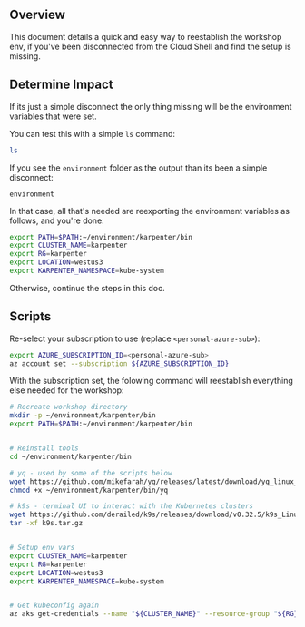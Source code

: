 ## Overview

This document details a quick and easy way to reestablish the workshop env, if you've been disconnected from the Cloud Shell and find the setup is missing.

## Determine Impact

If its just a simple disconnect the only thing missing will be the environment variables that were set.

You can test this with a simple `ls` command:
```bash
ls
```

If you see the `environment` folder as the output than its been a simple disconnect:
```
environment
```

In that case, all that's needed are reexporting the environment variables as follows, and you're done:
```bash
export PATH=$PATH:~/environment/karpenter/bin
export CLUSTER_NAME=karpenter
export RG=karpenter
export LOCATION=westus3
export KARPENTER_NAMESPACE=kube-system
```

Otherwise, continue the steps in this doc.

## Scripts

Re-select your subscription to use (replace `<personal-azure-sub>`):

```bash
export AZURE_SUBSCRIPTION_ID=<personal-azure-sub>
az account set --subscription ${AZURE_SUBSCRIPTION_ID}
```

With the subscription set, the folowing command will reestablish everything else needed for the workshop:

```bash
# Recreate workshop directory
mkdir -p ~/environment/karpenter/bin
export PATH=$PATH:~/environment/karpenter/bin


# Reinstall tools
cd ~/environment/karpenter/bin

# yq - used by some of the scripts below
wget https://github.com/mikefarah/yq/releases/latest/download/yq_linux_amd64 -O ~/environment/karpenter/bin/yq
chmod +x ~/environment/karpenter/bin/yq

# k9s - terminal UI to interact with the Kubernetes clusters
wget https://github.com/derailed/k9s/releases/download/v0.32.5/k9s_Linux_amd64.tar.gz -O ~/environment/karpenter/bin/k9s.tar.gz
tar -xf k9s.tar.gz


# Setup env vars
export CLUSTER_NAME=karpenter
export RG=karpenter
export LOCATION=westus3
export KARPENTER_NAMESPACE=kube-system


# Get kubeconfig again
az aks get-credentials --name "${CLUSTER_NAME}" --resource-group "${RG}" --overwrite-existing
```